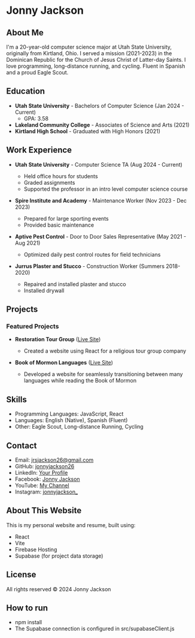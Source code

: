 # Jonny Jackson

## About Me

I'm a 20-year-old computer science major at Utah State University, originally from Kirtland, Ohio. I served a mission (2021-2023) in the Dominican Republic for the Church of Jesus Christ of Latter-day Saints. I love programming, long-distance running, and cycling. Fluent in Spanish and a proud Eagle Scout.

## Education

- **Utah State University** - Bachelors of Computer Science (Jan 2024 - Current)
  - GPA: 3.58
- **Lakeland Community College** - Associates of Science and Arts (2021)
- **Kirtland High School** - Graduated with High Honors (2021)

## Work Experience

- **Utah State University** - Computer Science TA (Aug 2024 - Current)

  - Held office hours for students
  - Graded assignments
  - Supported the professor in an intro level computer science course

- **Spire Institute and Academy** - Maintenance Worker (Nov 2023 - Dec 2023)

  - Prepared for large sporting events
  - Provided basic maintenance

- **Aptive Pest Control** - Door to Door Sales Representative (May 2021 - Aug 2021)

  - Optimized daily pest control routes for field technicians

- **Jurrus Plaster and Stucco** - Construction Worker (Summers 2018-2020)
  - Repaired and installed plaster and stucco
  - Installed drywall

## Projects

### Featured Projects

- **Restoration Tour Group** ([Live Site](http://restorationtourgroup.com))

  - Created a website using React for a religious tour group company

- **Book of Mormon Languages** ([Live Site](http://bom-languages.web.app/))
  - Developed a website for seamlessly transitioning between many languages while reading the Book of Mormon

## Skills

- Programming Languages: JavaScript, React
- Languages: English (Native), Spanish (Fluent)
- Other: Eagle Scout, Long-distance Running, Cycling

## Contact

- Email: [jrsjackson26@gmail.com](mailto:jrsjackson26@gmail.com)
- GitHub: [jonnyjackson26](https://github.com/jonnyjackson26)
- LinkedIn: [Your Profile](https://linkedin.com/in/your-profile)
- Facebook: [Jonny Jackson](https://www.facebook.com/jonny.jackson.98229/)
- YouTube: [My Channel](https://www.youtube.com/channel/UCUPGPAKijHmEutSMKr6cnwg)
- Instagram: [jonnyjackson\_](https://www.instagram.com/jonnyjackson_/)

## About This Website

This is my personal website and resume, built using:

- React
- Vite
- Firebase Hosting
- Supabase (for project data storage)

## License

All rights reserved © 2024 Jonny Jackson

## How to run

- npm install
- The Supabase connection is configured in src/supabaseClient.js
